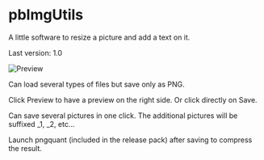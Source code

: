 # pbImgUtils

A little software to resize a picture and add a text on it.

Last version: 1.0

![Preview](https://i.imgur.com/9mC9JjA.png)

Can load several types of files but save only as PNG.

Click Preview to have a preview on the right side. Or click directly on Save.

Can save several pictures in one click. The additional pictures will be suffixed _1, _2, etc...

Launch pngquant (included in the release pack) after saving to compress the result.